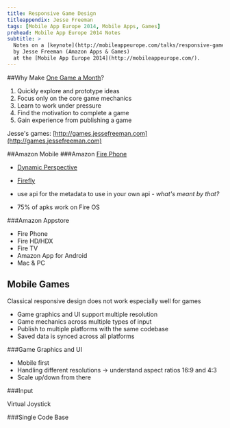 ```yaml
---
title: Responsive Game Design
titleappendix: Jesse Freeman
tags: [Mobile App Europe 2014, Mobile Apps, Games]
prehead: Mobile App Europe 2014 Notes
subtitle: >
  Notes on a [keynote](http://mobileappeurope.com/talks/responsive-game-design/ "Keynote: Responsive Game Design")
  by Jesse Freeman (Amazon Apps & Games)
  at the [Mobile App Europe 2014](http://mobileappeurope.com/).
---
```


##Why Make [One Game a Month](http://www.onegameamonth.com/)?
1. Quickly explore and prototype ideas
2. Focus only on the core game mechanics
3. Learn to work under pressure
4. Find the motivation to complete a game
5. Gain experience from publishing a game

Jesse's games: [http://games.jessefreeman.com](http://games.jessefreeman.com)

##Amazon Mobile
###Amazon [Fire Phone](http://www.amazon.com/Fire_Phone_13MP-Camera_32GB/dp/B00EOE0WKQ)

* [Dynamic Perspective](https://www.youtube.com/watch?v=yTApE-3vqHo)
* [Firefly](https://developer.amazon.com/public/solutions/devices/fire-phone/docs/understanding-firefly)
* use api for the metadata to use in your own api - *what's meant by that?*

* 75% of apks work on Fire OS

###Amazon Appstore
* Fire Phone
* Fire HD/HDX
* Fire TV
* Amazon App for Android
* Mac & PC

## Mobile Games
Classical responsive design does not work especially well for games

* Game graphics and UI support multiple resolution
* Game mechanics across multiple types of input
* Publish to multiple platforms with the same codebase
* Saved data is synced across all platforms

###Game Graphics and UI
* Mobile first
* Handling different resolutions -> understand aspect ratios 16:9 and 4:3
* Scale up/down from there

###Input

Virtual Joystick

###Single Code Base

